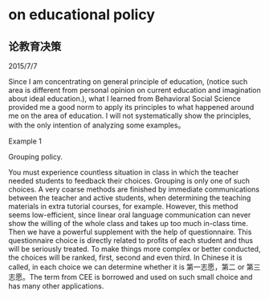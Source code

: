 # on educational policy
## 论教育决策
2015/7/7

Since I am concentrating on general principle of education, (notice such area is different from personal opinion on current education and imagination about ideal education.), what I learned from Behavioral Social Science provided me a good norm to apply its principles to what happened around me on the area of education. I will not systematically show the principles, with the only intention of analyzing some examples。

Example 1

Grouping policy.

You must experience countless situation in class in which the teacher needed students to feedback their choices. Grouping is only one of such choices. A very coarse methods are finished by immediate communications between the teacher and active students, when determining the teaching materials in extra tutorial courses, for example. However, this method seems low-efficient, since linear oral language communication can never show the willing of the whole class and takes up too much in-class time. Then we have a powerful supplement with the help of questionnaire. This questionnaire choice is directly related to profits of each student and thus will be seriously treated. To make things more complex or better conducted, the choices will be ranked, first, second and even third. In Chinese it is called, in each choice we can determine whether it is 第一志愿，第二 or 第三志愿。The term from CEE is borrowed and used on such small choice and has many other applications. 

